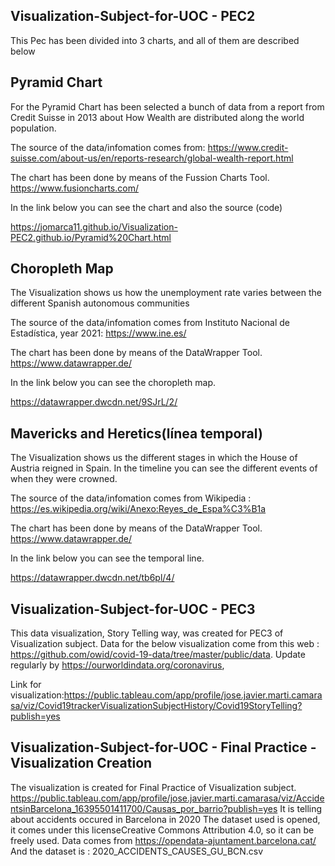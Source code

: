 ## Visualization-Subject-for-UOC - PEC2

This Pec has been divided into 3 charts, and all of them are described below

## Pyramid Chart
For the Pyramid Chart has been selected a bunch of data from a report from Credit Suisse in 2013 about How Wealth are distributed along the world population.

The source of the data/infomation comes from: https://www.credit-suisse.com/about-us/en/reports-research/global-wealth-report.html

The chart has been done by means of the Fussion Charts Tool. https://www.fusioncharts.com/

In the link below you can see the chart and also the source (code)

https://jomarca11.github.io/Visualization-PEC2.github.io/Pyramid%20Chart.html


## Choropleth Map
The Visualization shows us how the unemployment rate varies between the different Spanish autonomous communities

The source of the data/infomation comes from Instituto Nacional de Estadística, year 2021: https://www.ine.es/

The chart has been done by means of the DataWrapper Tool. https://www.datawrapper.de/

In the link below you can see the choropleth map.

https://datawrapper.dwcdn.net/9SJrL/2/

## Mavericks and Heretics(línea temporal)

The Visualization shows us the different stages in which the House of Austria reigned in Spain. In the timeline you can see the different events of when they were crowned.

The source of the data/infomation comes from Wikipedia : https://es.wikipedia.org/wiki/Anexo:Reyes_de_Espa%C3%B1a

The chart has been done by means of the DataWrapper Tool. https://www.datawrapper.de/

In the link below you can see the temporal line.

https://datawrapper.dwcdn.net/tb6pl/4/

## Visualization-Subject-for-UOC - PEC3
This data visualization, Story Telling way, was created for PEC3 of Visualization subject.
Data for the below visualization come from this web : https://github.com/owid/covid-19-data/tree/master/public/data. Update regularly by https://ourworldindata.org/coronavirus, 

Link for visualization:https://public.tableau.com/app/profile/jose.javier.marti.camarasa/viz/Covid19trackerVisualizationSubjectHistory/Covid19StoryTelling?publish=yes

## Visualization-Subject-for-UOC - Final Practice - Visualization Creation
The visualization is created for Final Practice of Visualization subject.
https://public.tableau.com/app/profile/jose.javier.marti.camarasa/viz/AccidentsinBarcelona_16395501411700/Causas_por_barrio?publish=yes
It is telling about accidents occured in Barcelona in 2020
The dataset used is opened, it comes under this licenseCreative Commons Attribution 4.0, so it can be freely used. Data comes from https://opendata-ajuntament.barcelona.cat/
And the dataset is : 2020_ACCIDENTS_CAUSES_GU_BCN.csv
